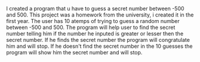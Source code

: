 I created a program that u have to guess a secret number between -500 and 500.
This project was a homework from the university, i created it in the first year.
The user has 10 atemps of trying to guess a random number between -500 and 500.
The program will help user to find the secret number telling him if the number he inputed is greater or lesser then the secret number.
If he finds the secret number the program will congratulate him and will stop.
If he doesn't find the secret number in the 10 guesses the program will show him the secret number and will stop.
